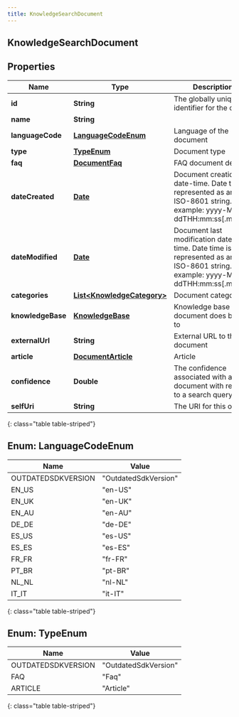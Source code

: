 ```yaml
---
title: KnowledgeSearchDocument
---
```


## KnowledgeSearchDocument

## Properties

| Name              | Type                                                                           | Description                                                                                                                   | Notes      |
| ----------------- | ------------------------------------------------------------------------------ | ----------------------------------------------------------------------------------------------------------------------------- | ---------- |
| **id**            | <!----><!---->**String**<!---->                                                | The globally unique identifier for the object.                                                                                | [optional] |
| **name**          | <!----><!---->**String**<!---->                                                |                                                                                                                               | [optional] |
| **languageCode**  | [**LanguageCodeEnum**](#LanguageCodeEnum)<!---->                               | Language of the document                                                                                                      |            |
| **type**          | [**TypeEnum**](#TypeEnum)<!---->                                               | Document type                                                                                                                 |            |
| **faq**           | <!----><!---->[**DocumentFaq**](DocumentFaq.md)<!---->                         | FAQ document details                                                                                                          | [optional] |
| **dateCreated**   | <!----><!---->[**Date**](Date.md)<!---->                                       | Document creation date-time. Date time is represented as an ISO-8601 string. For example: yyyy-MM-ddTHH:mm:ss[.mmm]Z          | [optional] |
| **dateModified**  | <!----><!---->[**Date**](Date.md)<!---->                                       | Document last modification date-time. Date time is represented as an ISO-8601 string. For example: yyyy-MM-ddTHH:mm:ss[.mmm]Z | [optional] |
| **categories**    | <!----><!---->[**List&lt;KnowledgeCategory&gt;**](KnowledgeCategory.md)<!----> | Document categories                                                                                                           | [optional] |
| **knowledgeBase** | <!----><!---->[**KnowledgeBase**](KnowledgeBase.md)<!---->                     | Knowledge base which document does belong to                                                                                  | [optional] |
| **externalUrl**   | <!----><!---->**String**<!---->                                                | External URL to the document                                                                                                  | [optional] |
| **article**       | <!----><!---->[**DocumentArticle**](DocumentArticle.md)<!---->                 | Article                                                                                                                       | [optional] |
| **confidence**    | <!----><!---->**Double**<!---->                                                | The confidence associated with a document with respect to a search query                                                      | [optional] |
| **selfUri**       | <!----><!---->**String**<!---->                                                | The URI for this object                                                                                                       | [optional] |

{: class="table table-striped"}

<a name="LanguageCodeEnum"></a>

## Enum: LanguageCodeEnum

| Name               | Value                          |
| ------------------ | ------------------------------ |
| OUTDATEDSDKVERSION | &quot;OutdatedSdkVersion&quot; |
| EN_US              | &quot;en-US&quot;              |
| EN_UK              | &quot;en-UK&quot;              |
| EN_AU              | &quot;en-AU&quot;              |
| DE_DE              | &quot;de-DE&quot;              |
| ES_US              | &quot;es-US&quot;              |
| ES_ES              | &quot;es-ES&quot;              |
| FR_FR              | &quot;fr-FR&quot;              |
| PT_BR              | &quot;pt-BR&quot;              |
| NL_NL              | &quot;nl-NL&quot;              |
| IT_IT              | &quot;it-IT&quot;              |

{: class="table table-striped"}

<a name="TypeEnum"></a>

## Enum: TypeEnum

| Name               | Value                          |
| ------------------ | ------------------------------ |
| OUTDATEDSDKVERSION | &quot;OutdatedSdkVersion&quot; |
| FAQ                | &quot;Faq&quot;                |
| ARTICLE            | &quot;Article&quot;            |

{: class="table table-striped"}
